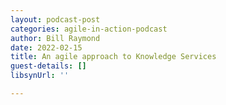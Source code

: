 ```yaml
---
layout: podcast-post
categories: agile-in-action-podcast
author: Bill Raymond
date: 2022-02-15
title: An agile approach to Knowledge Services
guest-details: []
libsynUrl: ''

---
```

